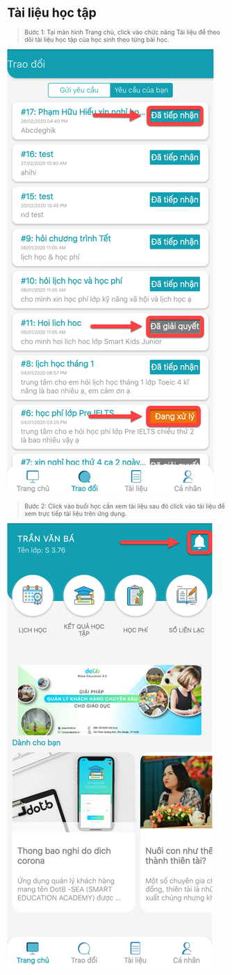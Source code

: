 # Tài liệu học tập

> Bước 1: Tại màn hình Trang chủ, click vào chức năng Tài liệu để theo dõi tài liệu học tập của học sinh theo từng bài học.

![](../.gitbook/assets/image%20%2826%29.png)

> Bước 2: Click vào buổi học cần xem tài liệu sau đó click vào tài liệu để xem trực tiếp tài liệu trên ứng dụng.

![](../.gitbook/assets/image%20%2834%29.png)

